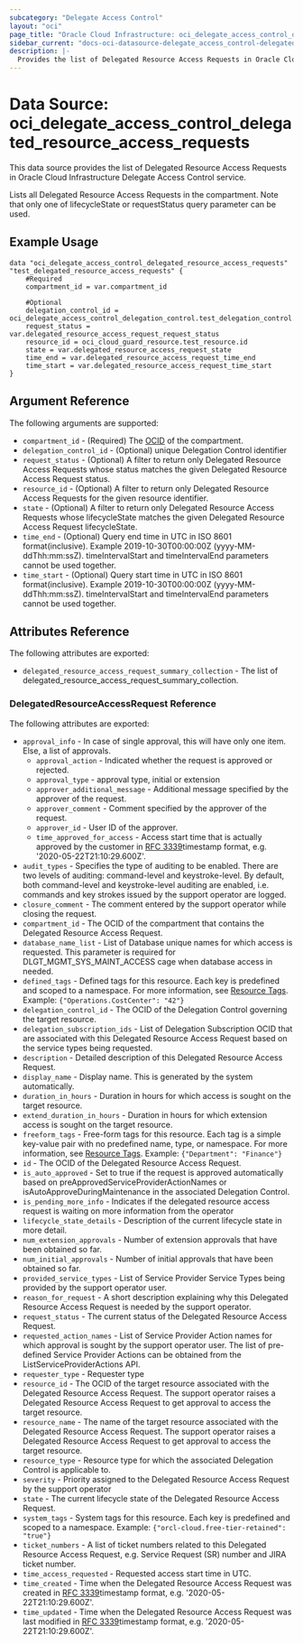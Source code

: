 ```yaml
---
subcategory: "Delegate Access Control"
layout: "oci"
page_title: "Oracle Cloud Infrastructure: oci_delegate_access_control_delegated_resource_access_requests"
sidebar_current: "docs-oci-datasource-delegate_access_control-delegated_resource_access_requests"
description: |-
  Provides the list of Delegated Resource Access Requests in Oracle Cloud Infrastructure Delegate Access Control service
---
```


# Data Source: oci_delegate_access_control_delegated_resource_access_requests
This data source provides the list of Delegated Resource Access Requests in Oracle Cloud Infrastructure Delegate Access Control service.

Lists all Delegated Resource Access Requests in the compartment. Note that only one of lifecycleState or requestStatus query parameter can be used.


## Example Usage

```hcl
data "oci_delegate_access_control_delegated_resource_access_requests" "test_delegated_resource_access_requests" {
	#Required
	compartment_id = var.compartment_id

	#Optional
	delegation_control_id = oci_delegate_access_control_delegation_control.test_delegation_control.id
	request_status = var.delegated_resource_access_request_request_status
	resource_id = oci_cloud_guard_resource.test_resource.id
	state = var.delegated_resource_access_request_state
	time_end = var.delegated_resource_access_request_time_end
	time_start = var.delegated_resource_access_request_time_start
}
```

## Argument Reference

The following arguments are supported:

* `compartment_id` - (Required) The [OCID](https://docs.cloud.oracle.com/iaas/Content/General/Concepts/identifiers.htm) of the compartment.
* `delegation_control_id` - (Optional) unique Delegation Control identifier
* `request_status` - (Optional) A filter to return only Delegated Resource Access Requests whose status matches the given Delegated Resource Access Request status.
* `resource_id` - (Optional) A filter to return only Delegated Resource Access Requests for the given resource identifier.
* `state` - (Optional) A filter to return only Delegated Resource Access Requests whose lifecycleState matches the given Delegated Resource Access Request lifecycleState.
* `time_end` - (Optional) Query end time in UTC in ISO 8601 format(inclusive). Example 2019-10-30T00:00:00Z (yyyy-MM-ddThh:mm:ssZ). timeIntervalStart and timeIntervalEnd parameters cannot be used together. 
* `time_start` - (Optional) Query start time in UTC in ISO 8601 format(inclusive). Example 2019-10-30T00:00:00Z (yyyy-MM-ddThh:mm:ssZ). timeIntervalStart and timeIntervalEnd parameters cannot be used together. 


## Attributes Reference

The following attributes are exported:

* `delegated_resource_access_request_summary_collection` - The list of delegated_resource_access_request_summary_collection.

### DelegatedResourceAccessRequest Reference

The following attributes are exported:

* `approval_info` - In case of single approval, this will have only one item. Else, a list of approvals.
	* `approval_action` - Indicated whether the request is approved or rejected.
	* `approval_type` - approval type, initial or extension
	* `approver_additional_message` - Additional message specified by the approver of the request.
	* `approver_comment` - Comment specified by the approver of the request.
	* `approver_id` - User ID of the approver.
	* `time_approved_for_access` - Access start time that is actually approved by the customer in [RFC 3339](https://tools.ietf.org/html/rfc3339)timestamp format, e.g. '2020-05-22T21:10:29.600Z'.
* `audit_types` - Specifies the type of auditing to be enabled. There are two levels of auditing: command-level and keystroke-level.  By default, both command-level and keystroke-level auditing are enabled, i.e. commands and key strokes issued by the support operator are logged. 
* `closure_comment` - The comment entered by the support operator while closing the request.
* `compartment_id` - The OCID of the compartment that contains the Delegated Resource Access Request.
* `database_name_list` - List of Database unique names for which access is requested. This parameter is required for DLGT_MGMT_SYS_MAINT_ACCESS cage when database access in needed.
* `defined_tags` - Defined tags for this resource. Each key is predefined and scoped to a namespace. For more information, see [Resource Tags](https://docs.cloud.oracle.com/iaas/Content/General/Concepts/resourcetags.htm).  Example: `{"Operations.CostCenter": "42"}` 
* `delegation_control_id` - The OCID of the Delegation Control governing the target resource.
* `delegation_subscription_ids` - List of Delegation Subscription OCID that are associated with this Delegated Resource Access Request based on the service types being requested.
* `description` - Detailed description of this Delegated Resource Access Request.
* `display_name` - Display name. This is generated by the system automatically.
* `duration_in_hours` - Duration in hours for which access is sought on the target resource.
* `extend_duration_in_hours` - Duration in hours for which extension access is sought on the target resource.
* `freeform_tags` - Free-form tags for this resource. Each tag is a simple key-value pair with no predefined name, type, or namespace. For more information, see [Resource Tags](https://docs.cloud.oracle.com/iaas/Content/General/Concepts/resourcetags.htm).  Example: `{"Department": "Finance"}` 
* `id` - The OCID of the Delegated Resource Access Request.
* `is_auto_approved` - Set to true if the request is approved automatically based on preApprovedServiceProviderActionNames or isAutoApproveDuringMaintenance in the associated Delegation Control.
* `is_pending_more_info` - Indicates if the delegated resource access request is waiting on more information from the operator
* `lifecycle_state_details` - Description of the current lifecycle state in more detail.
* `num_extension_approvals` - Number of extension approvals that have been obtained so far.
* `num_initial_approvals` - Number of initial approvals that have been obtained so far.
* `provided_service_types` - List of Service Provider Service Types being provided by the support operator user.
* `reason_for_request` - A short description explaining why this Delegated Resource Access Request is needed by the support operator.
* `request_status` - The current status of the Delegated Resource Access Request.
* `requested_action_names` - List of Service Provider Action names for which approval is sought by the support operator user. The list of pre-defined Service Provider Actions can be obtained from the ListServiceProviderActions API.
* `requester_type` - Requester type
* `resource_id` - The OCID of the target resource associated with the Delegated Resource Access Request. The support operator raises a Delegated Resource Access Request to get approval to  access the target resource. 
* `resource_name` - The name of the target resource associated with the Delegated Resource Access Request. The support operator raises a Delegated Resource Access Request to get approval to  access the target resource. 
* `resource_type` - Resource type for which the associated Delegation Control is applicable to.
* `severity` - Priority assigned to the Delegated Resource Access Request by the support operator
* `state` - The current lifecycle state of the Delegated Resource Access Request.
* `system_tags` - System tags for this resource. Each key is predefined and scoped to a namespace.  Example: `{"orcl-cloud.free-tier-retained": "true"}` 
* `ticket_numbers` - A list of ticket numbers related to this Delegated Resource Access Request, e.g. Service Request (SR) number and JIRA ticket number.
* `time_access_requested` - Requested access start time in UTC.
* `time_created` - Time when the Delegated Resource Access Request was created in [RFC 3339](https://tools.ietf.org/html/rfc3339)timestamp format, e.g. '2020-05-22T21:10:29.600Z'. 
* `time_updated` - Time when the Delegated Resource Access Request was last modified in [RFC 3339](https://tools.ietf.org/html/rfc3339)timestamp format, e.g. '2020-05-22T21:10:29.600Z'. 

